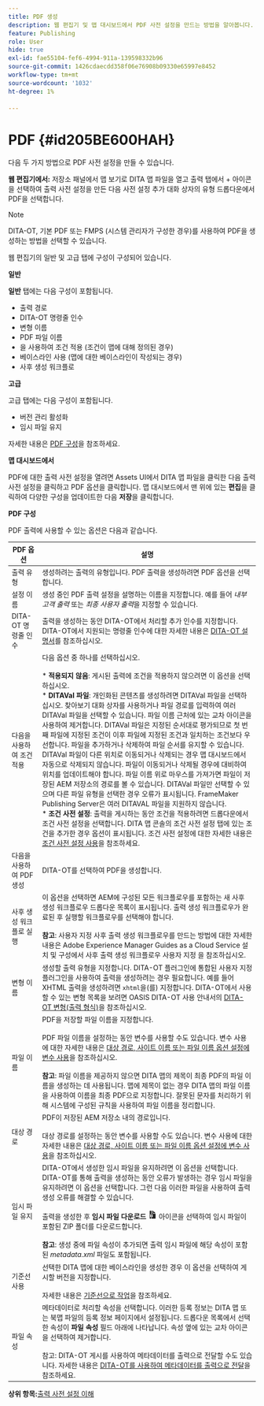 ```yaml
---
title: PDF 생성
description: 웹 편집기 및 맵 대시보드에서 PDF 사전 설정을 만드는 방법을 알아봅니다. AEM Guides에서 PDF 출력 사전 설정을 구성합니다.
feature: Publishing
role: User
hide: true
exl-id: fae55104-fef6-4994-911a-139598332b96
source-git-commit: 1426cdaecdd358f06e76908b09330e65997e8452
workflow-type: tm+mt
source-wordcount: '1032'
ht-degree: 1%

---
```


# PDF {#id205BE600HAH}

다음 두 가지 방법으로 PDF 사전 설정을 만들 수 있습니다.

**웹 편집기에서:** 저장소 패널에서 맵 보기로 DITA 맵 파일을 열고 출력 탭에서 + 아이콘을 선택하여 출력 사전 설정을 만든 다음 사전 설정 추가 대화 상자의 유형 드롭다운에서 PDF을 선택합니다.

>[!NOTE]
>
> DITA-OT, 기본 PDF 또는 FMPS \(시스템 관리자가 구성한 경우\)를 사용하여 PDF을 생성하는 방법을 선택할 수 있습니다.

웹 편집기의 일반 및 고급 탭에 구성이 구성되어 있습니다.

**일반**

**일반** 탭에는 다음 구성이 포함됩니다.

- 출력 경로
- DITA-OT 명령줄 인수
- 변형 이름
- PDF 파일 이름
- 을 사용하여 조건 적용 \(조건이 맵에 대해 정의된 경우\)
- 베이스라인 사용 \(맵에 대한 베이스라인이 작성되는 경우\)
- 사후 생성 워크플로

**고급**

고급 탭에는 다음 구성이 포함됩니다.

- 버전 관리 활성화
- 임시 파일 유지

자세한 내용은 [PDF 구성](#id231KIM004X1)을 참조하세요.

**맵 대시보드에서**

PDF에 대한 출력 사전 설정을 열려면 Assets UI에서 DITA 맵 파일을 클릭한 다음 출력 사전 설정을 클릭하고 PDF 옵션을 클릭합니다. 맵 대시보드에서 맨 위에 있는 **편집**&#x200B;을 클릭하여 다양한 구성을 업데이트한 다음 **저장**&#x200B;을 클릭합니다.

**PDF 구성**

PDF 출력에 사용할 수 있는 옵션은 다음과 같습니다.

| PDF 옵션 | 설명 |
| --- | --- |
| 출력 유형 | 생성하려는 출력의 유형입니다. PDF 출력을 생성하려면 PDF 옵션을 선택합니다. |
| 설정 이름 | 생성 중인 PDF 출력 설정을 설명하는 이름을 지정합니다. 예를 들어 _내부 고객 출력_ 또는 _최종 사용자 출력_&#x200B;을 지정할 수 있습니다. |
| DITA-OT 명령줄 인수 | 출력을 생성하는 동안 DITA-OT에서 처리할 추가 인수를 지정합니다. DITA-OT에서 지원되는 명령줄 인수에 대한 자세한 내용은 [DITA-OT 설명서](https://www.dita-ot.org/)를 참조하십시오. |
| 다음을 사용하여 조건 적용 | 다음 옵션 중 하나를 선택하십시오.<br><br>* **적용되지 않음**: 게시된 출력에 조건을 적용하지 않으려면 이 옵션을 선택하십시오.<br>* **DITAVal 파일**: 개인화된 콘텐츠를 생성하려면 DITAVal 파일을 선택하십시오. 찾아보기 대화 상자를 사용하거나 파일 경로를 입력하여 여러 DITAVal 파일을 선택할 수 있습니다. 파일 이름 근처에 있는 교차 아이콘을 사용하여 제거합니다. DITAVal 파일은 지정된 순서대로 평가되므로 첫 번째 파일에 지정된 조건이 이후 파일에 지정된 조건과 일치하는 조건보다 우선합니다. 파일을 추가하거나 삭제하여 파일 순서를 유지할 수 있습니다. DITAVal 파일이 다른 위치로 이동되거나 삭제되는 경우 맵 대시보드에서 자동으로 삭제되지 않습니다. 파일이 이동되거나 삭제될 경우에 대비하여 위치를 업데이트해야 합니다. 파일 이름 위로 마우스를 가져가면 파일이 저장된 AEM 저장소의 경로를 볼 수 있습니다. DITAVal 파일만 선택할 수 있으며 다른 파일 유형을 선택한 경우 오류가 표시됩니다. FrameMaker Publishing Server은 여러 DITAVAL 파일을 지원하지 않습니다.<br>* **조건 사전 설정**: 출력을 게시하는 동안 조건을 적용하려면 드롭다운에서 조건 사전 설정을 선택합니다. DITA 맵 콘솔의 조건 사전 설정 탭에 있는 조건을 추가한 경우 옵션이 표시됩니다. 조건 사전 설정에 대한 자세한 내용은 [조건 사전 설정 사용](generate-output-use-condition-presets.md#id1825FL004PN)을 참조하세요. |
| 다음을 사용하여 PDF 생성 | DITA-OT를 선택하여 PDF을 생성합니다. |
| 사후 생성 워크플로 실행 | 이 옵션을 선택하면 AEM에 구성된 모든 워크플로우를 포함하는 새 사후 생성 워크플로우 드롭다운 목록이 표시됩니다. 출력 생성 워크플로우가 완료된 후 실행할 워크플로우를 선택해야 합니다.<br><br>**참고**: 사용자 지정 사후 출력 생성 워크플로우를 만드는 방법에 대한 자세한 내용은 Adobe Experience Manager Guides as a Cloud Service 설치 및 구성에서 사후 출력 생성 워크플로우 사용자 지정 을 참조하십시오. |
| 변형 이름 | 생성할 출력 유형을 지정합니다. DITA-OT 플러그인에 통합된 사용자 지정 플러그인을 사용하여 출력을 생성하려는 경우 필요합니다. 예를 들어 XHTML 출력을 생성하려면 `xhtml`을(를) 지정합니다. DITA-OT에서 사용할 수 있는 변형 목록을 보려면 OASIS DITA-OT 사용 안내서의 [DITA-OT 변형(출력 형식)](http://www.dita-ot.org/2.3/user-guide/AvailableTransforms.html)을 참조하십시오. |
| 파일 이름 | PDF을 저장할 파일 이름을 지정합니다.<br><br>PDF 파일 이름을 설정하는 동안 변수를 사용할 수도 있습니다. 변수 사용에 대한 자세한 내용은 [대상 경로, 사이트 이름 또는 파일 이름 옵션 설정에 변수 사용](generate-output-use-variables.md#id18BUG70K05Z)을 참조하십시오.<br><br>**참고**: 파일 이름을 제공하지 않으면 DITA 맵의 제목이 최종 PDF의 파일 이름을 생성하는 데 사용됩니다. 맵에 제목이 없는 경우 DITA 맵의 파일 이름을 사용하여 이름을 최종 PDF으로 지정합니다. 잘못된 문자를 처리하기 위해 시스템에 구성된 규칙을 사용하여 파일 이름을 정리합니다. |
| 대상 경로 | PDF이 저장된 AEM 저장소 내의 경로입니다.<br><br>대상 경로를 설정하는 동안 변수를 사용할 수도 있습니다. 변수 사용에 대한 자세한 내용은 [대상 경로, 사이트 이름 또는 파일 이름 옵션 설정에 변수 사용](generate-output-use-variables.md#id18BUG70K05Z)을 참조하십시오. |
| 임시 파일 유지 | DITA-OT에서 생성한 임시 파일을 유지하려면 이 옵션을 선택합니다. DITA-OT를 통해 출력을 생성하는 동안 오류가 발생하는 경우 임시 파일을 유지하려면 이 옵션을 선택합니다. 그런 다음 이러한 파일을 사용하여 출력 생성 오류를 해결할 수 있습니다.<br> <br> 출력을 생성한 후 **임시 파일 다운로드** ![임시 파일 다운로드 아이콘](images/download-temp-files-icon.png) 아이콘을 선택하여 임시 파일이 포함된 ZIP 폴더를 다운로드합니다. <br><br> **참고**: 생성 중에 파일 속성이 추가되면 출력 임시 파일에 해당 속성이 포함된 *metadata.xml* 파일도 포함됩니다. |
| 기준선 사용 | 선택한 DITA 맵에 대한 베이스라인을 생성한 경우 이 옵션을 선택하여 게시할 버전을 지정합니다.<br><br>자세한 내용은 [기준선으로 작업](generate-output-use-baseline-for-publishing.md#id1825FI0J0PF)을 참조하세요. |
| 파일 속성 | 메타데이터로 처리할 속성을 선택합니다. 이러한 등록 정보는 DITA 맵 또는 북맵 파일의 등록 정보 페이지에서 설정됩니다. 드롭다운 목록에서 선택한 속성이 **파일 속성** 필드 아래에 나타납니다. 속성 옆에 있는 교차 아이콘을 선택하여 제거합니다. <br><br>참고: DITA-OT 게시를 사용하여 메타데이터를 출력으로 전달할 수도 있습니다. 자세한 내용은 [DITA-OT를 사용하여 메타데이터를 출력으로 전달](pass-metadata-dita-ot.md#id21BJ00QD0XA)을 참조하세요. |

**상위 항목:**[&#x200B;출력 사전 설정 이해](generate-output-understand-presets.md)

